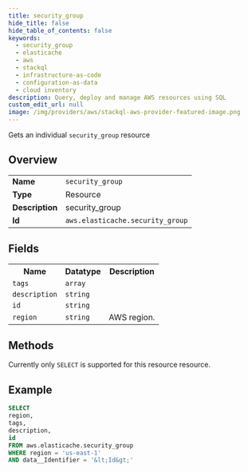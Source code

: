 ```yaml
---
title: security_group
hide_title: false
hide_table_of_contents: false
keywords:
  - security_group
  - elasticache
  - aws
  - stackql
  - infrastructure-as-code
  - configuration-as-data
  - cloud inventory
description: Query, deploy and manage AWS resources using SQL
custom_edit_url: null
image: /img/providers/aws/stackql-aws-provider-featured-image.png
---
```

Gets an individual <code>security_group</code> resource

## Overview
<table><tbody>
<tr><td><b>Name</b></td><td><code>security_group</code></td></tr>
<tr><td><b>Type</b></td><td>Resource</td></tr>
<tr><td><b>Description</b></td><td>security_group</td></tr>
<tr><td><b>Id</b></td><td><code>aws.elasticache.security_group</code></td></tr>
</tbody></table>

## Fields
<table><tbody>
<tr><th>Name</th><th>Datatype</th><th>Description</th></tr>
<tr><td><code>tags</code></td><td><code>array</code></td><td></td></tr>
<tr><td><code>description</code></td><td><code>string</code></td><td></td></tr>
<tr><td><code>id</code></td><td><code>string</code></td><td></td></tr>
<tr><td><code>region</code></td><td><code>string</code></td><td>AWS region.</td></tr>

</tbody></table>

## Methods
Currently only <code>SELECT</code> is supported for this resource resource.





## Example
```sql
SELECT
region,
tags,
description,
id
FROM aws.elasticache.security_group
WHERE region = 'us-east-1'
AND data__Identifier = '&lt;Id&gt;'
```

